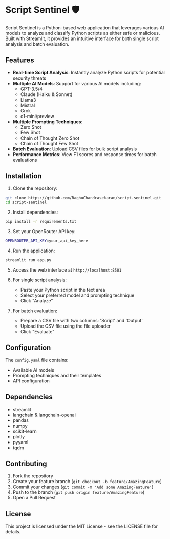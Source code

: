 # Script Sentinel 🛡️

Script Sentinel is a Python-based web application that leverages various AI models to analyze and classify Python scripts as either safe or malicious. Built with Streamlit, it provides an intuitive interface for both single script analysis and batch evaluation.

## Features

- **Real-time Script Analysis**: Instantly analyze Python scripts for potential security threats
- **Multiple AI Models**: Support for various AI models including:
  - GPT-3.5/4
  - Claude (Haiku & Sonnet)
  - Llama3
  - Mistral
  - Grok
  - o1-mini/preview
- **Multiple Prompting Techniques**:
  - Zero Shot
  - Few Shot
  - Chain of Thought Zero Shot
  - Chain of Thought Few Shot
- **Batch Evaluation**: Upload CSV files for bulk script analysis
- **Performance Metrics**: View F1 scores and response times for batch evaluations

## Installation

1. Clone the repository:
```bash
git clone https://github.com/RaghuChandrasekaran/script-sentinel.git
cd script-sentinel
```
2. Install dependencies:
```bash
pip install -r requirements.txt
```
3. Set your OpenRouter API key:
```bash
OPENROUTER_API_KEY=your_api_key_here
```
4. Run the application:
```bash
streamlit run app.py
```
5. Access the web interface at `http://localhost:8501`

6. For single script analysis:
   - Paste your Python script in the text area
   - Select your preferred model and prompting technique
   - Click "Analyze"

7. For batch evaluation:
   - Prepare a CSV file with two columns: 'Script' and 'Output'
   - Upload the CSV file using the file uploader
   - Click "Evaluate"

## Configuration

The `config.yaml` file contains:
- Available AI models
- Prompting techniques and their templates
- API configuration

## Dependencies

- streamlit
- langchain & langchain-openai
- pandas
- numpy
- scikit-learn
- plotly
- pyyaml
- tqdm

## Contributing

1. Fork the repository
2. Create your feature branch (`git checkout -b feature/AmazingFeature`)
3. Commit your changes (`git commit -m 'Add some AmazingFeature'`)
4. Push to the branch (`git push origin feature/AmazingFeature`)
5. Open a Pull Request

## License

This project is licensed under the MIT License - see the LICENSE file for details.
